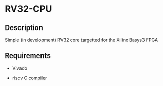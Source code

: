 # RV32-CPU

## Description

Simple (in development) RV32 core targetted for the Xilinx Basys3 FPGA

## Requirements

- Vivado

- riscv C compiler
